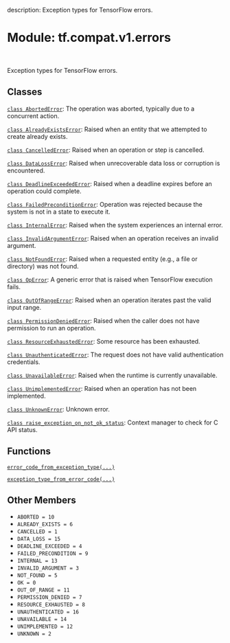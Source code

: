 description: Exception types for TensorFlow errors.

<div itemscope itemtype="http://developers.google.com/ReferenceObject">
<meta itemprop="name" content="tf.compat.v1.errors" />
<meta itemprop="path" content="Stable" />
<meta itemprop="property" content="ABORTED"/>
<meta itemprop="property" content="ALREADY_EXISTS"/>
<meta itemprop="property" content="CANCELLED"/>
<meta itemprop="property" content="DATA_LOSS"/>
<meta itemprop="property" content="DEADLINE_EXCEEDED"/>
<meta itemprop="property" content="FAILED_PRECONDITION"/>
<meta itemprop="property" content="INTERNAL"/>
<meta itemprop="property" content="INVALID_ARGUMENT"/>
<meta itemprop="property" content="NOT_FOUND"/>
<meta itemprop="property" content="OK"/>
<meta itemprop="property" content="OUT_OF_RANGE"/>
<meta itemprop="property" content="PERMISSION_DENIED"/>
<meta itemprop="property" content="RESOURCE_EXHAUSTED"/>
<meta itemprop="property" content="UNAUTHENTICATED"/>
<meta itemprop="property" content="UNAVAILABLE"/>
<meta itemprop="property" content="UNIMPLEMENTED"/>
<meta itemprop="property" content="UNKNOWN"/>
</div>

# Module: tf.compat.v1.errors

<!-- Insert buttons and diff -->

<table class="tfo-notebook-buttons tfo-api nocontent" align="left">

</table>



Exception types for TensorFlow errors.



## Classes

[`class AbortedError`](../../../tf/errors/AbortedError.md): The operation was aborted, typically due to a concurrent action.

[`class AlreadyExistsError`](../../../tf/errors/AlreadyExistsError.md): Raised when an entity that we attempted to create already exists.

[`class CancelledError`](../../../tf/errors/CancelledError.md): Raised when an operation or step is cancelled.

[`class DataLossError`](../../../tf/errors/DataLossError.md): Raised when unrecoverable data loss or corruption is encountered.

[`class DeadlineExceededError`](../../../tf/errors/DeadlineExceededError.md): Raised when a deadline expires before an operation could complete.

[`class FailedPreconditionError`](../../../tf/errors/FailedPreconditionError.md): Operation was rejected because the system is not in a state to execute it.

[`class InternalError`](../../../tf/errors/InternalError.md): Raised when the system experiences an internal error.

[`class InvalidArgumentError`](../../../tf/errors/InvalidArgumentError.md): Raised when an operation receives an invalid argument.

[`class NotFoundError`](../../../tf/errors/NotFoundError.md): Raised when a requested entity (e.g., a file or directory) was not found.

[`class OpError`](../../../tf/errors/OpError.md): A generic error that is raised when TensorFlow execution fails.

[`class OutOfRangeError`](../../../tf/errors/OutOfRangeError.md): Raised when an operation iterates past the valid input range.

[`class PermissionDeniedError`](../../../tf/errors/PermissionDeniedError.md): Raised when the caller does not have permission to run an operation.

[`class ResourceExhaustedError`](../../../tf/errors/ResourceExhaustedError.md): Some resource has been exhausted.

[`class UnauthenticatedError`](../../../tf/errors/UnauthenticatedError.md): The request does not have valid authentication credentials.

[`class UnavailableError`](../../../tf/errors/UnavailableError.md): Raised when the runtime is currently unavailable.

[`class UnimplementedError`](../../../tf/errors/UnimplementedError.md): Raised when an operation has not been implemented.

[`class UnknownError`](../../../tf/errors/UnknownError.md): Unknown error.

[`class raise_exception_on_not_ok_status`](../../../tf/compat/v1/errors/raise_exception_on_not_ok_status.md): Context manager to check for C API status.

## Functions

[`error_code_from_exception_type(...)`](../../../tf/compat/v1/errors/error_code_from_exception_type.md)

[`exception_type_from_error_code(...)`](../../../tf/compat/v1/errors/exception_type_from_error_code.md)

## Other Members

* `ABORTED = 10` <a id="ABORTED"></a>
* `ALREADY_EXISTS = 6` <a id="ALREADY_EXISTS"></a>
* `CANCELLED = 1` <a id="CANCELLED"></a>
* `DATA_LOSS = 15` <a id="DATA_LOSS"></a>
* `DEADLINE_EXCEEDED = 4` <a id="DEADLINE_EXCEEDED"></a>
* `FAILED_PRECONDITION = 9` <a id="FAILED_PRECONDITION"></a>
* `INTERNAL = 13` <a id="INTERNAL"></a>
* `INVALID_ARGUMENT = 3` <a id="INVALID_ARGUMENT"></a>
* `NOT_FOUND = 5` <a id="NOT_FOUND"></a>
* `OK = 0` <a id="OK"></a>
* `OUT_OF_RANGE = 11` <a id="OUT_OF_RANGE"></a>
* `PERMISSION_DENIED = 7` <a id="PERMISSION_DENIED"></a>
* `RESOURCE_EXHAUSTED = 8` <a id="RESOURCE_EXHAUSTED"></a>
* `UNAUTHENTICATED = 16` <a id="UNAUTHENTICATED"></a>
* `UNAVAILABLE = 14` <a id="UNAVAILABLE"></a>
* `UNIMPLEMENTED = 12` <a id="UNIMPLEMENTED"></a>
* `UNKNOWN = 2` <a id="UNKNOWN"></a>
